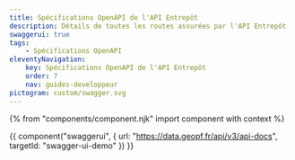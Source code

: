 ```yaml
---
title: Spécifications OpenAPI de l'API Entrepôt
description: Détails de toutes les routes assurées par l'API Entrepôt
swaggerui: true
tags:
    - Spécifications OpenAPI
eleventyNavigation:
    key: Spécifications OpenAPI de l'API Entrepôt
    order: 7
    nav: guides-developpeur
pictogram: custom/swagger.svg
---
```


{% from "components/component.njk" import component with context %}

{{ component("swaggerui", {
    url: "https://data.geopf.fr/api/v3/api-docs",
    targetId: "swagger-ui-demo"
}) }}
